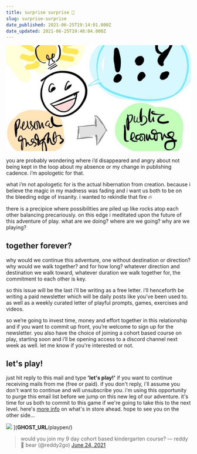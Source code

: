 ```yaml
---
title: surprise surprise 🎁
slug: surprise-surprise
date_published: 2021-06-25T19:14:01.000Z
date_updated: 2021-06-25T19:48:04.000Z
---
```


![assets/images/IMG_0308.jpeg](assets/images/IMG_0308.jpeg)

you are probably wondering where i’d disappeared and angry about not being kept in the loop about my absence or my change in publishing cadence. i’m apologetic for that. 

what i’m not apologetic for is the actual hibernation from creation. because i believe the magic in my madness was fading and i want us both to be on the bleeding edge of insanity. i wanted to rekindle that fire 🔥 

there is a precipice where possibilities are piled up like rocks atop each other balancing precariously. on this edge i meditated upon the future of this adventure of play. what are we doing? where are we going? why are we playing?

## together forever?

why would we continue this adventure, one without destination or direction? why would we walk together? and for how long? whatever direction and destination we walk toward, whatever duration we walk together for, the commitment to each other is key.

so this issue will be the last i’ll be writing as a free letter. i’ll henceforth be writing a paid newsletter which will be daily posts like you’ve been used to. as well as a weekly curated letter of playful prompts, games, exercises and videos.

so we’re going to invest time, money and effort together in this relationship and if you want to commit up front, you’re welcome to sign up for the newsletter. you also have the choice of joining a cohort based course on play, starting soon and i’ll be opening access to a discord channel next week as well. let me know if you're interested or not.

## let's play!

just hit reply to this mail and type **'let's play!'** if you want to continue receiving mails from me (free or paid). if you don't reply, i'll assume you don't want to continue and will unsubscribe you. i'm using this opportunity to purge this email list before we jump on this new leg of our adventure. it's time for us both to commit to this game if we're going to take this to the next level. here's [more info](/playpals) on what's in store ahead. hope to see you on the other side...

![](__GHOST_URL__/content/images/2021/06/IMG_1427-2.jpg)
](__GHOST_URL__/playpen/)
> would you join my 9 day cohort based kindergarten course?
> &mdash; reddy 🧸 bear (@reddy2go) [June 24, 2021](https://twitter.com/reddy2go/status/1408093947050610691?ref_src=twsrc%5Etfw)
